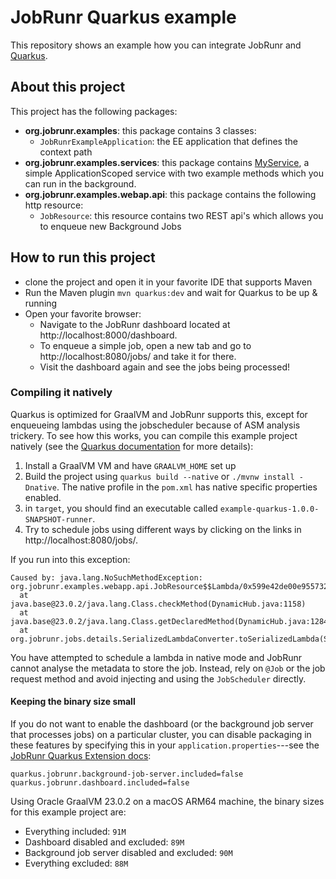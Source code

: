 # JobRunr Quarkus example

This repository shows an example how you can integrate JobRunr and [Quarkus](https://quarkus.io/).

## About this project

This project has the following packages:

- **org.jobrunr.examples**: this package contains 3 classes:
  - `JobRunrExampleApplication`: the EE application that defines the context path 
- **org.jobrunr.examples.services**: this package contains [MyService](src/main/java/org/jobrunr/examples/services/MyService.java), a simple ApplicationScoped service with two example methods which you can run in the background.  
- **org.jobrunr.examples.webap.api**: this package contains the following http resource:
  - `JobResource`: this resource contains two REST api's which allows you to enqueue new Background Jobs

## How to run this project

- clone the project and open it in your favorite IDE that supports Maven
- Run the Maven plugin `mvn quarkus:dev` and wait for Quarkus to be up & running
- Open your favorite browser:
  - Navigate to the JobRunr dashboard located at http://localhost:8000/dashboard.
  - To enqueue a simple job, open a new tab and go to http://localhost:8080/jobs/ and take it for there.
  - Visit the dashboard again and see the jobs being processed!

### Compiling it natively

Quarkus is optimized for GraalVM and JobRunr supports this, except for enqueueing lambdas using the jobscheduler because of ASM analysis trickery. To see how this works, you can compile this example project natively (see the [Quarkus documentation](https://quarkus.io/guides/building-native-image) for more details):

1. Install a GraalVM VM and have `GRAALVM_HOME` set up
2. Build the project using `quarkus build --native` or `./mvnw install -Dnative`. The native profile in the `pom.xml` has native specific properties enabled. 
3. in `target`, you should find an executable called `example-quarkus-1.0.0-SNAPSHOT-runner`. 
4. Try to schedule jobs using different ways by clicking on the links in http://localhost:8080/jobs/.

If you run into this exception:

```
Caused by: java.lang.NoSuchMethodException: org.jobrunr.examples.webapp.api.JobResource$$Lambda/0x599e42de00e955732588625a22221761.writeReplace()
  at java.base@23.0.2/java.lang.Class.checkMethod(DynamicHub.java:1158)
  at java.base@23.0.2/java.lang.Class.getDeclaredMethod(DynamicHub.java:1284)
  at org.jobrunr.jobs.details.SerializedLambdaConverter.toSerializedLambda(SerializedLambdaConverter.java:28)
```

You have attempted to schedule a lambda in native mode and JobRunr cannot analyse the metadata to store the job. Instead, rely on `@Job` or the job request method and avoid injecting and using the `JobScheduler` directly.

#### Keeping the binary size small

If you do not want to enable the dashboard (or the background job server that processes jobs) on a particular cluster, you can disable packaging in these features by specifying this in your `application.properties`---see the [JobRunr Quarkus Extension docs](https://www.jobrunr.io/en/documentation/configuration/quarkus/):

```
quarkus.jobrunr.background-job-server.included=false
quarkus.jobrunr.dashboard.included=false
```

Using Oracle GraalVM 23.0.2 on a macOS ARM64 machine, the binary sizes for this example project are:

- Everything included: `91M`
- Dashboard disabled and excluded: `89M`
- Background job server disabled and excluded: `90M`
- Everything excluded: `88M`

